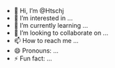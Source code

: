 - 👋 Hi, I’m @Htschj
- 👀 I’m interested in ...
- 🌱 I’m currently learning ...
- 💞️ I’m looking to collaborate on ...
- 📫 How to reach me ...
- 😄 Pronouns: ...
- ⚡ Fun fact: ...

<!---
Htschj/Htschj is a ✨ special ✨ repository because its `README.md` (this file) appears on your GitHub profile.
You can click the Preview link to take a look at your changes.
--->
